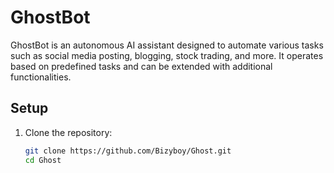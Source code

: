 # GhostBot

GhostBot is an autonomous AI assistant designed to automate various tasks such as social media posting, blogging, stock trading, and more. It operates based on predefined tasks and can be extended with additional functionalities.

## Setup

1. Clone the repository:

   ```bash
   git clone https://github.com/Bizyboy/Ghost.git
   cd Ghost
